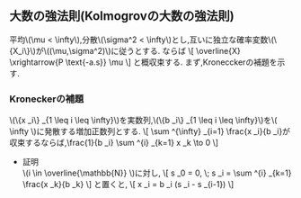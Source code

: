 ## 大数の強法則(Kolmogrovの大数の強法則)
平均\\(\mu < \infty\\),分散\\(\sigma^2 < \infty\\)とし,互いに独立な確率変数\\(\\{X_i\\}\\)が\\((\mu,\sigma^2)\\)に従うとする.
ならば
\\[
\\overline{X} \xrightarrow{P \text{-a.s}} \mu
\\]
と概収束する.
まず,Kronecckerの補題を示す.

### Kroneckerの補題
\\(\\{x _i\\} _{1 \leq i \leq \infty}\\)を実数列,\\(\\{b _i\\} _{1 \leq i \leq \infty}\\)を\\( \infty \\)に発散する増加正数列とする.
\\[
	\sum ^{\infty} _{i=1} \frac{x _i}{b _i}が収束するならば,\frac{1}{b _i} \sum ^{i} _{k=1} x _k \to 0
\\]

- 証明  
\\(i \in \overline{\mathbb{N}} \\)に対し,
\\[
s _0 = 0, \\; s _i = \sum ^{i} _{k=1} \frac{x _k}{b _k}
\\]
と置くと,
\\[
	x _i = b _i (s _i - s _{i-1})
\\]
